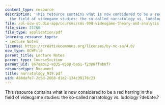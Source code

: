 ```yaml
---
content_type: resource
description: 'This resource contains what is now considered to be a red herring in
  the field of videogame studies: the so-called narratology vs. ludology ?debate.?'
file: /ol-ocw-studio-app/courses/cms-998-videogame-theory-and-analysis-fall-2006/486dafe72c5d2668d1e2134c39170c23_narratology_919.pdf
file_size: 21760
file_type: application/pdf
learning_resource_types:
- Lecture Notes
license: https://creativecommons.org/licenses/by-nc-sa/4.0/
ocw_type: OCWFile
parent_title: Lecture Notes
parent_type: CourseSection
parent_uid: 867eab12-a035-8558-ba51-f2d86ffab0f7
resourcetype: Document
title: narratology_919.pdf
uid: 486dafe7-2c5d-2668-d1e2-134c39170c23
---
```

This resource contains what is now considered to be a red herring in the field of videogame studies: the so-called narratology vs. ludology ?debate.?